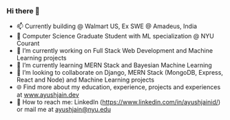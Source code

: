 ### Hi there 👋

- 📫 Currently building @ Walmart US, Ex SWE @ Amadeus, India
- 📕 Computer Science Graduate Student with ML specialization @ NYU Courant
- 🔭 I’m currently working on Full Stack Web Development and Machine Learning projects
- 🌱 I’m currently learning MERN Stack and Bayesian Machine Learning
- 👯 I’m looking to collaborate on Django, MERN Stack (MongoDB, Express, React and Node) and Machine Learning projects
- 🌐 Find more about my education, experience, projects and experiences at www.ayushjain.dev 
- 📩 How to reach me: LinkedIn (https://www.linkedin.com/in/ayushjainid/) or mail me at ayushjain@nyu.edu

